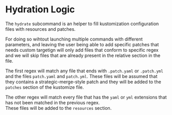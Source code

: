 # Hydration Logic

The `hydrate` subcommand is an helper to fill kustomization configuration files with resources and patches.

For doing so wihtout launching multiple commands with different parameters, and leaving the user being able to add
specific patches that needs custom targetign will only add files that conform to specific regex and we will skip files
that are already present in the relative section in the file.

The first regex will match any file that ends with `.patch.yaml` or `.patch.yml` and the files `patch.yaml`
and `patch.yml`. These files will be assumed that they contains a strategic-merge-style patch and they will be
added to the `patches` section of the kustomize file.

The other regex will match every file that has the `yaml` or `yml` extensions that has not been matched in the previous
regex.  
These files will be added to the `resources` section.
